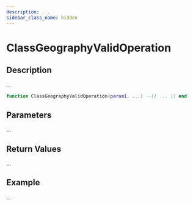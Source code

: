 ```yaml
---
description: ...
sidebar_class_name: hidden
---
```


# ClassGeographyValidOperation

## Description

...

```lua
function ClassGeographyValidOperation(param1, ...) --[[ ... ]] end
```

## Parameters

...

## Return Values

...

## Example

...

